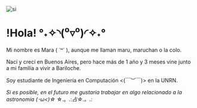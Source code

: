 ![si](https://i.pinimg.com/originals/fb/2c/ef/fb2cefaef313794d50d317e5d0d0eac6.gif)
# !Hola! 	°˖✧◝(⁰▿⁰)◜✧˖°

Mi nombre es Mara ( ˙꒳​˙ ), aunque me llaman maru, maruchan o la colo.


Nací y crecí en Buenos Aires, pero hace más de 1 año y 3 meses vine junto a mi familia a vivir a Bariloche.

Soy estudiante de Ingeniería en Computación <(￣︶￣)> en la UNRN.



*Si es posible, en el futuro me gustaría trabajar en algo relacionado a la astronomía 	(･ω<)☆*
☆.。.:*占☆.。.:*
